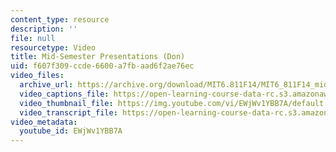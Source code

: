 ```yaml
---
content_type: resource
description: ''
file: null
resourcetype: Video
title: Mid-Semester Presentations (Don)
uid: f607f309-ccde-6600-a7fb-aad6f2ae76ec
video_files:
  archive_url: https://archive.org/download/MIT6.811F14/MIT6_811F14_midsemester_300k.mp4
  video_captions_file: https://open-learning-course-data-rc.s3.amazonaws.com/6-811-principles-and-practice-of-assistive-technology-fall-2014/8d61fd6d682056cd9c11093961188971_EWjWv1YBB7A.vtt
  video_thumbnail_file: https://img.youtube.com/vi/EWjWv1YBB7A/default.jpg
  video_transcript_file: https://open-learning-course-data-rc.s3.amazonaws.com/6-811-principles-and-practice-of-assistive-technology-fall-2014/6f06455c97f530e20ec5b687de9915f5_EWjWv1YBB7A.pdf
video_metadata:
  youtube_id: EWjWv1YBB7A
---
```

